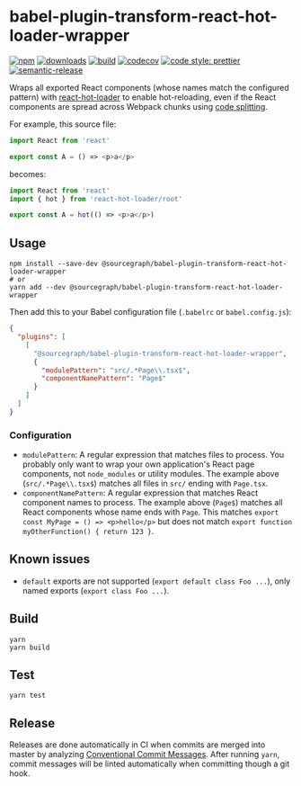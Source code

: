# babel-plugin-transform-react-hot-loader-wrapper

[![npm](https://img.shields.io/npm/v/@sourcegraph/babel-plugin-transform-react-hot-loader-wrapper.svg)](https://www.npmjs.com/package/@sourcegraph/babel-plugin-transform-react-hot-loader-wrapper)
[![downloads](https://img.shields.io/npm/dt/@sourcegraph/babel-plugin-transform-react-hot-loader-wrapper.svg)](https://www.npmjs.com/package/@sourcegraph/babel-plugin-transform-react-hot-loader-wrapper)
[![build](https://travis-ci.org/sourcegraph/babel-plugin-transform-react-hot-loader-wrapper.svg?branch=master)](https://travis-ci.org/sourcegraph/babel-plugin-transform-react-hot-loader-wrapper)
[![codecov](https://codecov.io/gh/sourcegraph/babel-plugin-transform-react-hot-loader-wrapper/branch/master/graph/badge.svg?token=FCmA2xRatn)](https://codecov.io/gh/sourcegraph/babel-plugin-transform-react-hot-loader-wrapper)
[![code style: prettier](https://img.shields.io/badge/code_style-prettier-ff69b4.svg)](https://github.com/prettier/prettier)
[![semantic-release](https://img.shields.io/badge/%20%20%F0%9F%93%A6%F0%9F%9A%80-semantic--release-e10079.svg)](https://github.com/semantic-release/semantic-release)

Wraps all exported React components (whose names match the configured pattern) with [react-hot-loader](https://github.com/gaearon/react-hot-loader) to enable hot-reloading, even if the React components are spread across Webpack chunks using [code splitting](https://webpack.js.org/guides/code-splitting/).

For example, this source file:

```javascript
import React from 'react'

export const A = () => <p>a</p>
```

becomes:

```javascript
import React from 'react'
import { hot } from 'react-hot-loader/root'

export const A = hot(() => <p>a</p>)
```

## Usage

```
npm install --save-dev @sourcegraph/babel-plugin-transform-react-hot-loader-wrapper
# or
yarn add --dev @sourcegraph/babel-plugin-transform-react-hot-loader-wrapper
```

Then add this to your Babel configuration file (`.babelrc` or `babel.config.js`):

```json
{
  "plugins": [
    [
      "@sourcegraph/babel-plugin-transform-react-hot-loader-wrapper",
      {
        "modulePattern": "src/.*Page\\.tsx$",
        "componentNamePattern": "Page$"
      }
    ]
  ]
}
```

### Configuration

- `modulePattern`: A regular expression that matches files to process. You probably only want to wrap your own application's React page components, not `node_modules` or utility modules. The example above (`src/.*Page\\.tsx$`) matches all files in `src/` ending with `Page.tsx`.
- `componentNamePattern`: A regular expression that matches React component names to process. The example above (`Page$`) matches all React components whose name ends with `Page`. This matches `export const MyPage = () => <p>hello</p>` but does not match `export function myOtherFunction() { return 123 }`.

## Known issues

- `default` exports are not supported (`export default class Foo ...`), only named exports (`export class Foo ...`).

## Build

```
yarn
yarn build
```

## Test

```
yarn test
```

## Release

Releases are done automatically in CI when commits are merged into master by analyzing [Conventional Commit Messages](https://conventionalcommits.org/). After running `yarn`, commit messages will be linted automatically when committing though a git hook.
